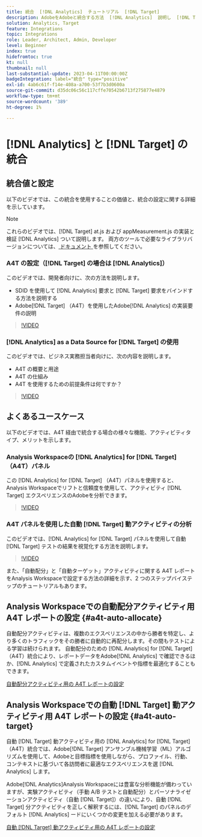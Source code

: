 ```yaml
---
title: 統合  [!DNL Analytics]  チュートリアル  [!DNL Target]
description: AdobeをAdobeと統合する方法  [!DNL Analytics]  説明し  [!DNL Target] す。
solution: Analytics, Target
feature: Integrations
topic: Integrations
role: Leader, Architect, Admin, Developer
level: Beginner
index: true
hidefromtoc: true
kt: null
thumbnail: null
last-substantial-update: 2023-04-11T00:00:00Z
badgeIntegration: label="統合" type="positive"
exl-id: 4ab6c61f-f14e-408a-a700-53f7b3d0600a
source-git-commit: d35dc06c56c117cffe70542b6713f275877e4879
workflow-type: tm+mt
source-wordcount: '389'
ht-degree: 1%

---
```


# [!DNL Analytics] と [!DNL Target] の統合


## 統合値と設定

以下のビデオでは、この統合を使用することの価値と、統合の設定に関する詳細を示しています。

>[!NOTE]
>
>これらのビデオでは、[!DNL Target] at.js および appMeasurement.js の実装と検証 [!DNL Analytics] ついて説明します。 両方のツールで必要なライブラリバージョンについては、[ ドキュメント ](https://experienceleague.adobe.com/docs/target/using/integrate/a4t/a4timplementation.html) を参照してください。

### A4T の設定（[!DNL Target] の場合は [!DNL Analytics]）

このビデオでは、開発者向けに、次の方法を説明します。

* SDID を使用して [!DNL Analytics] 要求と [!DNL Target] 要求をバインドする方法を説明する
* Adobe[!DNL Target] （A4T）を使用したAdobe[!DNL Analytics] の実装要件の説明

>[!VIDEO](https://video.tv.adobe.com/v/35146/?quality=12&learn=on)

### [!DNL Analytics] as a Data Source for [!DNL Target] の使用

このビデオでは、ビジネス実務担当者向けに、次の内容を説明します。

* A4T の概要と用途
* A4T の仕組み
* A4T を使用するための前提条件は何ですか？

>[!VIDEO](https://video.tv.adobe.com/v/17384/?quality=12&learn=on)


## よくあるユースケース

以下のビデオでは、A4T 経由で統合する場合の様々な機能、アクティビティタイプ、メリットを示します。

### Analysis Workspaceの [!DNL Analytics] for [!DNL Target] （A4T）パネル

この [!DNL Analytics] for [!DNL Target] （A4T）パネルを使用すると、Analysis Workspaceでリフトと信頼度を使用して、アクティビティ [!DNL Target] エクスペリエンスのAdobeを分析できます。

>[!VIDEO](https://video.tv.adobe.com/v/37247/?quality=12&learn=on)

### A4T パネルを使用した自動 [!DNL Target] 動アクティビティの分析

このビデオでは、[!DNL Analytics] for [!DNL Target] パネルを使用して自動 [!DNL Target] テストの結果を視覚化する方法を説明します。

>[!VIDEO](https://video.tv.adobe.com/v/333270/?quality=12&learn=on)

また、「自動配分」と「自動ターゲット」アクティビティに関する A4T レポートをAnalysis Workspaceで設定する方法の詳細を示す、2 つのステップバイステップのチュートリアルもあります。

## Analysis Workspaceでの自動配分アクティビティ用 A4T レポートの設定 {#a4t-auto-allocate}

自動配分アクティビティは、複数のエクスペリエンスの中から勝者を特定し、より多くのトラフィックをその勝者に自動的に再配分します。その間もテストによる学習は続けられます。 自動配分のための [!DNL Analytics] for [!DNL Target] （A4T）統合により、レポートデータをAdobe[!DNL Analytics] で確認できるほか、[!DNL Analytics] で定義されたカスタムイベントや指標を最適化することもできます。

<a href="https://experienceleague.adobe.com/docs/target-learn/tutorials/integrations/set-up-a4t-reports-in-analysis-workspace-for-auto-allocate-activities.html" class="spectrum-Button spectrum-Button--primary spectrum-Button--sizeM" target="_blank">
  <span class="spectrum-Button-label has-no-wrap has-text-weight-bold"> 自動配分アクティビティ用の A4T レポートの設定 </span>
</a>

## Analysis Workspaceでの自動 [!DNL Target] 動アクティビティ用 A4T レポートの設定 {#a4t-auto-target}

自動 [!DNL Target] 動アクティビティ用の [!DNL Analytics] for [!DNL Target] （A4T）統合では、Adobe[!DNL Target] アンサンブル機械学習（ML）アルゴリズムを使用して、Adobeと目標指標を使用しながら、プロファイル、行動、コンテキストに基づいて各訪問者に最適なエクスペリエンスを選 [!DNL Analytics] します。

Adobe[!DNL Analytics]Analysis Workspaceには豊富な分析機能が備わっていますが、実験アクティビティ（手動 A/B テストと自動配分）とパーソナライゼーションアクティビティ（自動 [!DNL Target]）の違いにより、自動 [!DNL Target] 分アクティビティを正しく解釈するには、[!DNL Target] のパネルのデフォルト [!DNL Analytics] ードにいくつかの変更を加える必要があります。

<a href="https://experienceleague.adobe.com/docs/target-learn/tutorials/integrations/set-up-a4t-reports-in-analysis-workspace-for-auto-target-activities.html" class="spectrum-Button spectrum-Button--primary spectrum-Button--sizeM" target="_blank">
  <span class="spectrum-Button-label has-no-wrap has-text-weight-bold"> 自動 [!DNL Target] 動アクティビティ用の A4T レポートの設定 </span>
</a>
